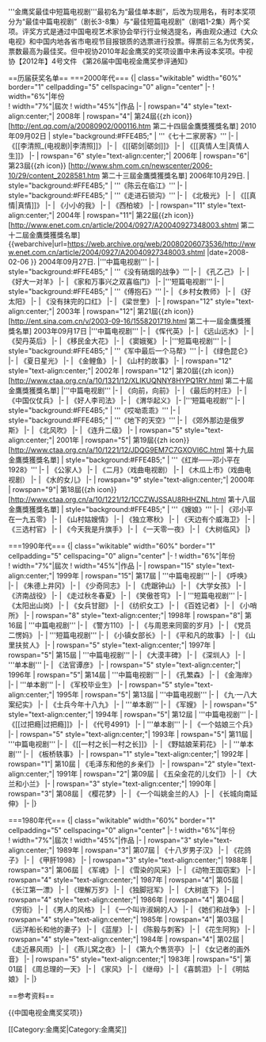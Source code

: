 '''金鹰奖最佳中短篇电视剧'''最初名为“最佳单本剧”，后改为现用名，有时本奖项分为“最佳中篇电视剧”（剧长3-8集）与“最佳短篇电视剧”（剧唱1-2集）两个奖项。评奖方式是通过中国电视艺术家协会举行行业候选提名，再由观众通过《大众电视》和中国内地各省市电视节目报银质的选票进行投票。得票前三名为优秀奖，票数最高为最佳奖。但中视协2010年起金鹰奖的奖项设置中未再设本奖项。<ref>中视协【2012年】4号文件 《第26届中国电视金鹰奖参评通知》</ref>

==历届获奖名单==
===2000年代===
{| class="wikitable" width="60%" border="1" cellpadding="5" cellspacing="0" align="center"
|-
! width="6%"|年份  
! width="7%"|屆次
! width="45%"|作品
|-
| rowspan="4" style="text-align:center;"| 2008年 
| rowspan="4"| 第24屆<ref>{{zh icon}} [http://ent.qq.com/a/20080902/000116.htm 第二十四屆金鷹獎獲獎名單] 2010年09月02日</ref>
| style="background:#FFE4B5;" | '''《七十二家房客》'''
|-
| 《[[李清照_(电视剧)|李清照]]》
|-
| 《[[砺剑|砺剑]]》
|-
| 《[[真情人生|真情人生]]》
|-
| rowspan="6" style="text-align:center;"| 2006年 
| rowspan="6"| 第23屆<ref>{{zh icon}} [http://www.shm.com.cn/newscenter/2006-10/29/content_2028581.htm 第二十三屆金鷹獎獲獎名單] 2006年10月29日.</ref>
| style="background:#FFE4B5;" | '''《陈云在临江》'''
|-
| style="background:#FFE4B5;" | '''《走进石锁沟》'''
|-
| 《北极光》
|-
| 《[[真情|真情]]》
|-
| 《小小的我》
|-
| 《西柏坡》
|-
| rowspan="11" style="text-align:center;"| 2004年 
| rowspan="11"| 第22屆<ref>{{zh icon}} [http://www.enet.com.cn/article/2004/0927/A20040927348003.shtml 第二十二屆金鷹獎獲獎名單] {{webarchive|url=https://web.archive.org/web/20080206073536/http://www.enet.com.cn/article/2004/0927/A20040927348003.shtml |date=2008-02-06 }} 2004年09月27日.</ref>
|'''中篇电视剧'''
|-
| style="background:#FFE4B5;" | '''《没有硝烟的战争》'''
|-
| 《孔乙己》
|-
| 《好大一对羊》
|-
| 《家和万事兴之双喜临门》
|-
|'''短篇电视剧'''
|-
| style="background:#FFE4B5;" | '''《傅抱石》'''
|-
| 《乡村女教师》
|-
| 《好太阳》
|-
| 《没有抹完的口红》
|-
| 《梁世奎》
|-
| rowspan="12" style="text-align:center;"| 2003年
| rowspan="12"| 第21屆<ref>{{zh icon}} [http://ent.sina.com.cn/v/2003-09-16/1558201719.html 第二十一屆金鷹獎獲獎名單] 2003年09月17日</ref>
|'''中篇电视剧'''
|-
| 《恽代英》
|-
| 《远山远水》
|-
| 《契丹英后》
|-
| 《移民金大花》
|-
| 《窦娥冤》
|-
|'''短篇电视剧'''
|-
| style="background:#FFE4B5;" | '''《军中最后一个马帮》'''
|-
| 《绿色昆仑》
|-
| 《夏日星光》
|-
| 《金鲤鱼》
|-
| 《山村的故事》
|-
| rowspan="12" style="text-align:center;"| 2002年
| rowspan="12"| 第20屆<ref>{{zh icon}} [http://www.ctaa.org.cn/a/10/1321/12/XLIKUQNNY8HYPQ1RY.html 第二十屆金鷹獎獲獎名單] </ref>
|'''中篇电视剧'''
|-
| 《向前，向前》
|-
| 《最后的村庄》
|-
| 《中国仪仗兵》
|-
| 《好人李司法》
|-
| 《渭华起义》
|-
|'''短篇电视剧'''
|-
| style="background:#FFE4B5;" | '''《哎呦乖乖》'''
|-
| style="background:#FFE4B5;" | '''《地下的天空》'''
|-
| 《郊外那边是俄罗斯》
|-
| 《北风吹》
|-
| 《连升二级》
|-
| rowspan="5" style="text-align:center;"| 2001年
| rowspan="5"| 第19屆<ref>{{zh icon}} [http://www.ctaa.org.cn/a/10/1221/12/JDQG9EM7C7GXOVI6C.html 第十九屆金鷹獎獲獎名單] </ref>
| style="background:#FFE4B5;" | '''《红岸——邓小平在1928》'''
|-
| 《公家人》
|-
| 《二月》（戏曲电视剧）
|-
| 《木瓜上市》（戏曲电视剧）
|-
| 《水的女儿》
|-
| rowspan="9" style="text-align:center;"| 2000年
| rowspan="9"| 第18屆<ref>{{zh icon}} [http://www.ctaa.org.cn/a/10/1221/12/1CCZWJSSAU8RHHZNL.html 第十八屆金鷹獎獲獎名單] </ref>
| style="background:#FFE4B5;" | '''《嫂娘》'''
|-
| 《邓小平在一九五零》
|-
| 《山村姑嫂情》
|-
| 《独立寒秋》
|-
| 《天边有个威海卫》
|-
| 《三选村官》
|-
| 《今天我是升旗手》
|-
| 《一天零一夜》
|-
| 《大树临风》
|}

===1990年代===
{| class="wikitable" width="60%" border="1" cellpadding="5" cellspacing="0" align="center"
|-
! width="6%"|年份  
! width="7%"|屆次
! width="45%"|作品
|-
| rowspan="15" style="text-align:center;"| 1999年 
| rowspan="15"| 第17屆
| '''中篇电视剧'''
|-
| 《呼唤》
|-
| 《朱德上井冈》
|-
| 《少奇同志》
|-
| 《虎踞钟山》
|-
| 《大学女孩》
|-
| 《济南战役》
|-
| 《走过秋冬春夏》
|-
| 《笑傲苍穹》
|-
| '''短篇电视剧'''
|-
| 《太阳出山岗》
|-
| 《女兵甘甜》
|-
| 《纺织女工》
|-
| 《百姓记者》
|-
| 《小哨所》
|-
| rowspan="8" style="text-align:center;"| 1998年 
| rowspan="8"| 第16屆
| '''中篇电视剧'''
|-
| 《警方110》
|-
| 《与周恩来同窗的岁月》
|-
| 《党员二愣妈》
|-
| '''短篇电视剧'''
|-
| 《小镇女部长》
|-
| 《平和凡的故事》
|-
| 《山里扶贫人》
|-
| rowspan="5" style="text-align:center;"| 1997年 
| rowspan="5"| 第15屆
| '''中篇电视剧'''
|-
| 《大漠丰碑》
|-
| 《深圳人》
|-
| '''单本剧'''
|-
| 《法官谭彦》
|-
| rowspan="5" style="text-align:center;"| 1996年 
| rowspan="5"| 第14屆
| '''中篇电视剧'''
|-
| 《孔繁森》
|-
| 《金海岸》
|-
| '''单本剧'''
|-
| 《军校毕业生》
|-
| rowspan="5" style="text-align:center;"| 1995年 
| rowspan="5"| 第13屆
| '''中篇电视剧'''
|-
| 《九·一八大案纪实》
|-
| 《士兵今年十八九》
|-
| '''单本剧'''
|-
| 《军嫂》
|-
| rowspan="5" style="text-align:center;"| 1994年 
| rowspan="5"| 第12屆
| '''中篇电视剧'''
|-
| 《[[过把瘾|过把瘾]]》
|-
| 《代号4991》
|-
| '''单本剧'''
|-
| 《一个姑娘三个兵》
|-
| rowspan="5" style="text-align:center;"| 1993年 
| rowspan="5"| 第11屆
| '''中篇电视剧'''
|-
| 《[[一村之长|一村之长]]》
|-
| 《野姑娘茉莉花》
|-
| '''单本剧'''
|-
| 《板桥轶事》
|-
| rowspan="1" style="text-align:center;"| 1992年 
| rowspan="1"| 第10屆
| 《毛泽东和他的乡亲们》
|-
| rowspan="2" style="text-align:center;"| 1991年 
| rowspan="2"| 第09屆
| 《五朵金花的儿女们》
|-
| 《大兰和小兰》
|-
| rowspan="3" style="text-align:center;"| 1990年 
| rowspan="3"| 第08屆
| 《樱花梦》
|-
| 《一个叫姚金兰的人》
|-
| 《长城向南延伸》
|-
|}


===1980年代===
{| class="wikitable" width="60%" border="1" cellpadding="5" cellspacing="0" align="center"
|-
! width="6%"|年份  
! width="7%"|屆次
! width="45%"|作品
|-
| rowspan="3" style="text-align:center;"| 1989年 
| rowspan="3"| 第07屆
| 《十八岁男子汉》
|-
| 《花鸽子》
|-
| 《甲肝1998》
|-
| rowspan="3" style="text-align:center;"| 1988年 
| rowspan="3"| 第06屆
| 《军魂》
|-
| 《雪染的风采》
|-
| 《动物王国窃案》
|-
| rowspan="4" style="text-align:center;"| 1987年 
| rowspan="4"| 第05屆
| 《长江第一漂》
|-
| 《理解万岁》
|-
| 《独脚冠军》
|-
| 《大树底下》
|-
| rowspan="4" style="text-align:center;"| 1986年 
| rowspan="4"| 第04屆
| 《穷街》
|-
| 《男人的风格》
|-
| 《一个叫许淑娴的人》
|-
| 《她们和战争》
|-
| rowspan="4" style="text-align:center;"| 1985年 
| rowspan="4"| 第03屆
| 《远洋船长和他的妻子》
|-
| 《蓝屋》
|-
| 《陈毅与刺客》
|-
| 《花生阿狗》
|-
| rowspan="4" style="text-align:center;"| 1984年 
| rowspan="4"| 第02屆
| 《走近暴风雨》
|-
| 《燕儿窝之夜》
|-
| 《第九个售货亭》
|-
| 《女记者的画外音》
|-
| rowspan="5" style="text-align:center;"| 1983年 
| rowspan="5"| 第01屆
| 《周总理的一天》
|-
| 《家风》
|-
| 《继母》
|-
| 《喜鹊泪》
|-
| 《明姑娘》
|-
|}

==参考资料==
<references/>

{{中国电视金鹰奖奖项}}

[[Category:金鹰奖|Category:金鹰奖]]